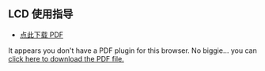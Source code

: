## LCD 使用指导
* <a href="zh-cn/sbs/lcd/lcd.pdf" target="_blank">点此下载 PDF</a>

<object data="zh-cn/sbs/lcd/lcd.pdf" type="application/pdf" style="min-height:100vh;width:100%">
    <p>It appears you don't have a PDF plugin for this browser.
    No biggie... you can <a href="zh-cn/sbs/lcd/lcd.pdf">click here to download the PDF file.</a></p>
</object>

